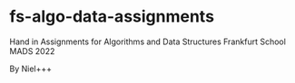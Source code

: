# fs-algo-data-assignments
Hand in Assignments for Algorithms and Data Structures Frankfurt School MADS 2022

By Niel+++
